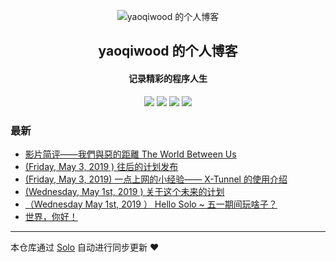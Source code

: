 <p align="center"><img alt="yaoqiwood 的个人博客" src="https://static.b3log.org/images/brand/solo-32.png"></p><h2 align="center">
yaoqiwood 的个人博客
</h2>

<h4 align="center">记录精彩的程序人生</h4>
<p align="center"><a title="yaoqiwood 的个人博客" target="_blank" href="https://github.com/yaoqiwood/solo-blog"><img src="https://img.shields.io/github/last-commit/yaoqiwood/solo-blog.svg?style=flat-square&color=FF9900"></a>
<a title="GitHub repo size in bytes" target="_blank" href="https://github.com/yaoqiwood/solo-blog"><img src="https://img.shields.io/github/repo-size/yaoqiwood/solo-blog.svg?style=flat-square"></a>
<a title="Solo Version" target="_blank" href="https://github.com/b3log/solo/releases"><img src="https://img.shields.io/badge/solo-3.6.0-f1e05a.svg?style=flat-square&color=blueviolet"></a>
<a title="Hits" target="_blank" href="https://github.com/b3log/hits"><img src="https://hits.b3log.org/yaoqiwood/solo-blog.svg"></a></p>

### 最新

* [影片简评——我們與惡的距離 The World Between Us](http://catwoodblog.xyz/articles/2019/05/04/1556977087923.html)
* [(Friday, May 3, 2019 ) 往后的计划发布](http://catwoodblog.xyz/articles/2019/05/03/1556847385490.html)
* [(Friday, May 3, 2019) 一点上网的小经验—— X-Tunnel 的使用介绍](http://catwoodblog.xyz/articles/2019/05/03/1556840086524.html)
* [(Wednesday, May 1st, 2019 ) 关于这个未来的计划 ](http://catwoodblog.xyz/articles/2019/05/01/1556722465740.html)
* [（Wednesday May 1st, 2019 ） Hello Solo ~ 五一期间玩啥子？](http://catwoodblog.xyz/articles/2019/05/01/1556697336869.html)
* [世界，你好！](http://catwoodblog.xyz/hello-solo)



---

本仓库通过 [Solo](https://github.com/b3log/solo) 自动进行同步更新 ❤️ 